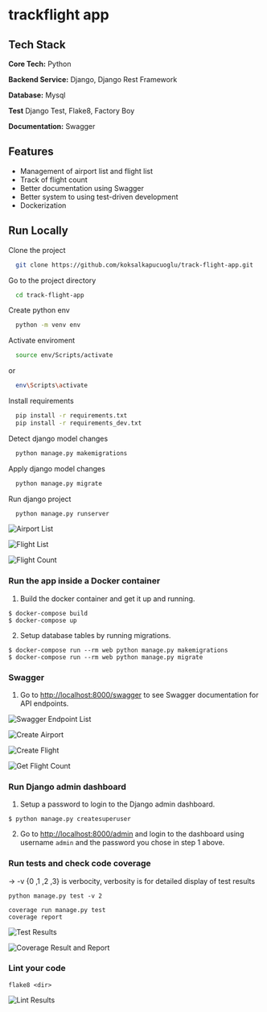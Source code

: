 # trackflight app

## Tech Stack

**Core Tech:** Python

**Backend Service:** Django, Django Rest Framework

**Database:** Mysql

**Test** Django Test, Flake8, Factory Boy

**Documentation:** Swagger

## Features

- Management of airport list and flight list
- Track of flight count
- Better documentation using Swagger
- Better system to using test-driven development
- Dockerization

## Run Locally

Clone the project

```bash
  git clone https://github.com/koksalkapucuoglu/track-flight-app.git
```

Go to the project directory

```bash
  cd track-flight-app
```

Create python env

```bash
  python -m venv env
```

Activate enviroment

```bash
  source env/Scripts/activate
```

or

```bash
  env\Scripts\activate
```

Install requirements

```bash
  pip install -r requirements.txt
  pip install -r requirements_dev.txt
```

Detect django model changes

```bash
  python manage.py makemigrations
```

Apply django model changes

```bash
  python manage.py migrate
```

Run django project

```bash
  python manage.py runserver
```

![Airport List](https://raw.githubusercontent.com/koksalkapucuoglu/track-flight-app/master/readme_images/airport_list.PNG?token=GHSAT0AAAAAABM4JJZJBKMBC6475K6SXFGGYWJLQIQ)

![Flight List](https://raw.githubusercontent.com/koksalkapucuoglu/track-flight-app/master/readme_images/flight_list.PNG?token=GHSAT0AAAAAABM4JJZJJS2CZBLJBS2DENKOYWJLQWA)

![Flight Count](https://raw.githubusercontent.com/koksalkapucuoglu/track-flight-app/master/readme_images/flight_count.PNG?token=GHSAT0AAAAAABM4JJZJANP7T4XRFL5HYMO6YWJLRCQ)

### Run the app inside a Docker container

1. Build the docker container and get it up and running.

```
$ docker-compose build
$ docker-compose up
```

2. Setup database tables by running migrations.

```
$ docker-compose run --rm web python manage.py makemigrations
$ docker-compose run --rm web python manage.py migrate
```

### Swagger

1. Go to [http://localhost:8000/swagger](http://localhost:8000/swagger) to see Swagger documentation for API endpoints.

![Swagger Endpoint List](https://raw.githubusercontent.com/koksalkapucuoglu/track-flight-app/master/readme_images/swagger_endpoints.PNG?token=GHSAT0AAAAAABM4JJZJOBSX7VCLW6NOEFOCYWJLRNQ)

![Create Airport](https://raw.githubusercontent.com/koksalkapucuoglu/track-flight-app/master/readme_images/create_airport.PNG?token=GHSAT0AAAAAABM4JJZISHX5JVINIQ7JSEWIYWJLRYQ)

![Create Flight](https://raw.githubusercontent.com/koksalkapucuoglu/track-flight-app/master/readme_images/create_flight.PNG?token=GHSAT0AAAAAABM4JJZJQXJDS5G5VXYH2T2YYWJLSAA)

![Get Flight Count](https://raw.githubusercontent.com/koksalkapucuoglu/track-flight-app/master/readme_images/get_flight_count.PNG?token=GHSAT0AAAAAABM4JJZIDZ6YA7FIXJNZVQWCYWJLSMQ)

### Run Django admin dashboard

1. Setup a password to login to the Django admin dashboard.

```
$ python manage.py createsuperuser
```

2. Go to [http://localhost:8000/admin](http://localhost:8000/admin) and login to the dashboard using username `admin` and the password you chose in step 1 above.

### Run tests and check code coverage
-> -v {0 ,1 ,2 ,3} is verbocity, verbosity is for detailed display of test results
```
python manage.py test -v 2 
```

```
coverage run manage.py test
coverage report 
```

![Test Results](https://raw.githubusercontent.com/koksalkapucuoglu/track-flight-app/master/readme_images/test_result.PNG?token=GHSAT0AAAAAABM4JJZI4BYBPXI4X27MP7EMYWJLSVQ)

![Coverage Result and Report](https://raw.githubusercontent.com/koksalkapucuoglu/track-flight-app/master/readme_images/coverage_test_and_report.PNG?token=GHSAT0AAAAAABM4JJZJIBLNFPIMQY3ZRVKAYWJLS3Q)

### Lint your code

```
flake8 <dir>
```

![Lint Results](https://raw.githubusercontent.com/koksalkapucuoglu/track-flight-app/master/readme_images/flake8.PNG?token=GHSAT0AAAAAABM4JJZIZWELQTJ6NC3C57CKYWJLTGQ)